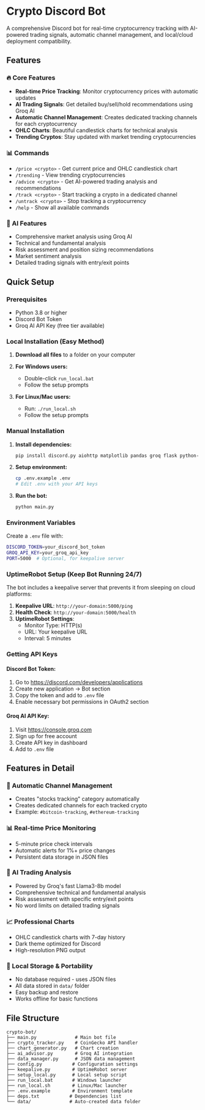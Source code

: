 # Crypto Discord Bot

A comprehensive Discord bot for real-time cryptocurrency tracking with AI-powered trading signals, automatic channel management, and local/cloud deployment compatibility.

## Features

### 🔥 Core Features
- **Real-time Price Tracking**: Monitor cryptocurrency prices with automatic updates
- **AI Trading Signals**: Get detailed buy/sell/hold recommendations using Groq AI
- **Automatic Channel Management**: Creates dedicated tracking channels for each cryptocurrency
- **OHLC Charts**: Beautiful candlestick charts for technical analysis
- **Trending Cryptos**: Stay updated with market trending cryptocurrencies

### 📊 Commands
- `/price <crypto>` - Get current price and OHLC candlestick chart
- `/trending` - View trending cryptocurrencies
- `/advice <crypto>` - Get AI-powered trading analysis and recommendations
- `/track <crypto>` - Start tracking a crypto in a dedicated channel
- `/untrack <crypto>` - Stop tracking a cryptocurrency
- `/help` - Show all available commands

### 🤖 AI Features
- Comprehensive market analysis using Groq AI
- Technical and fundamental analysis
- Risk assessment and position sizing recommendations
- Market sentiment analysis
- Detailed trading signals with entry/exit points

## Quick Setup

### Prerequisites
- Python 3.8 or higher
- Discord Bot Token
- Groq AI API Key (free tier available)

### Local Installation (Easy Method)

1. **Download all files** to a folder on your computer

2. **For Windows users:**
   - Double-click `run_local.bat`
   - Follow the setup prompts

3. **For Linux/Mac users:**
   - Run: `./run_local.sh`
   - Follow the setup prompts

### Manual Installation

1. **Install dependencies:**
   ```bash
   pip install discord.py aiohttp matplotlib pandas groq flask python-dotenv
   ```

2. **Setup environment:**
   ```bash
   cp .env.example .env
   # Edit .env with your API keys
   ```

3. **Run the bot:**
   ```bash
   python main.py
   ```

### Environment Variables
Create a `.env` file with:

```bash
DISCORD_TOKEN=your_discord_bot_token
GROQ_API_KEY=your_groq_api_key
PORT=5000  # Optional, for keepalive server
```

### UptimeRobot Setup (Keep Bot Running 24/7)

The bot includes a keepalive server that prevents it from sleeping on cloud platforms:

1. **Keepalive URL**: `http://your-domain:5000/ping`
2. **Health Check**: `http://your-domain:5000/health`
3. **UptimeRobot Settings**:
   - Monitor Type: HTTP(s)
   - URL: Your keepalive URL
   - Interval: 5 minutes

### Getting API Keys

#### Discord Bot Token:
1. Go to https://discord.com/developers/applications
2. Create new application → Bot section
3. Copy the token and add to `.env` file
4. Enable necessary bot permissions in OAuth2 section

#### Groq AI API Key:
1. Visit https://console.groq.com
2. Sign up for free account
3. Create API key in dashboard
4. Add to `.env` file

## Features in Detail

### 🔄 Automatic Channel Management
- Creates "stocks tracking" category automatically
- Creates dedicated channels for each tracked crypto
- Example: `#bitcoin-tracking`, `#ethereum-tracking`

### 📊 Real-time Price Monitoring
- 5-minute price check intervals
- Automatic alerts for 1%+ price changes
- Persistent data storage in JSON files

### 🤖 AI Trading Analysis
- Powered by Groq's fast Llama3-8b model
- Comprehensive technical and fundamental analysis
- Risk assessment with specific entry/exit points
- No word limits on detailed trading signals

### 📈 Professional Charts
- OHLC candlestick charts with 7-day history
- Dark theme optimized for Discord
- High-resolution PNG output

### 💾 Local Storage & Portability
- No database required - uses JSON files
- All data stored in `data/` folder
- Easy backup and restore
- Works offline for basic functions

## File Structure

```
crypto-bot/
├── main.py              # Main bot file
├── crypto_tracker.py    # CoinGecko API handler
├── chart_generator.py   # Chart creation
├── ai_advisor.py        # Groq AI integration
├── data_manager.py      # JSON data management
├── config.py           # Configuration settings
├── keepalive.py        # UptimeRobot server
├── setup_local.py      # Local setup script
├── run_local.bat       # Windows launcher
├── run_local.sh        # Linux/Mac launcher
├── .env.example        # Environment template
├── deps.txt           # Dependencies list
└── data/              # Auto-created data folder
